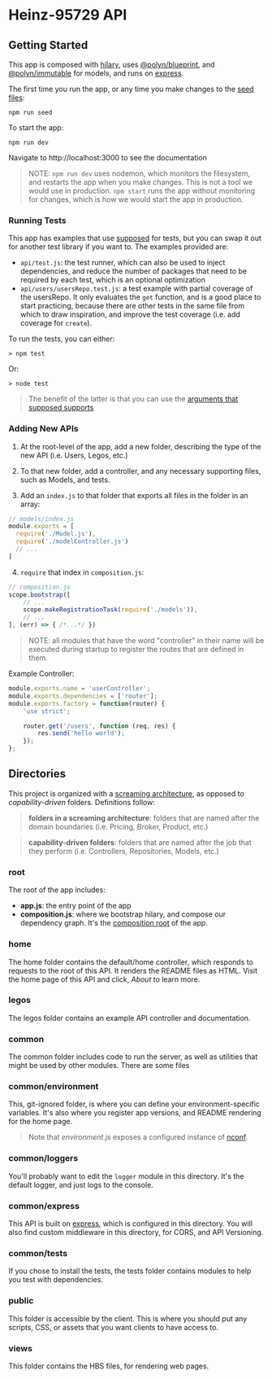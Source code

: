 # Heinz-95729 API

## Getting Started
This app is composed with [hilary](https://github.com/losandes/hilaryjs), uses [@polyn/blueprint](https://github.com/losandes/polyn-blueprint), and [@polyn/immutable](https://github.com/losandes/polyn-immutable) for models, and runs on [express](http://expressjs.com).

The first time you run the app, or any time you make changes to the [seed files](common/build-tasks):

```
npm run seed
```

To start the app:

```
npm run dev
```

Navigate to http://localhost:3000 to see the documentation

> NOTE: `npm run dev` uses nodemon, which monitors the filesystem, and restarts the app when you make changes. This is not a tool we would use in production. `npm start` runs the app without monitoring for changes, which is how we would start the app in production.

### Running Tests
This app has examples that use [supposed](https://github.com/losandes/supposed#readme) for tests, but you can swap it out for another test library if you want to. The examples provided are:

* `api/test.js`: the test runner, which can also be used to inject dependencies, and reduce the number of packages that need to be required by each test, which is an optional optimization
* `api/users/usersRepo.test.js`: a test example with partial coverage of the usersRepo. It only evaluates the `get` function, and is a good place to start practicing, because there are other tests in the same file from which to draw inspiration, and improve the test coverage (i.e. add coverage for `create`).

To run the tests, you can either:

```Shell
> npm test
```

Or:

```Shell
> node test
```

> The benefit of the latter is that you can use the [arguments that supposed supports](https://github.com/losandes/supposed#arguments-and-envvars)

### Adding New APIs
1. At the root-level of the app, add a new folder, describing the type of the new API (i.e. Users, Legos, etc.)

2. To that new folder, add a controller, and any necessary supporting files, such as Models, and tests.

3. Add an `index.js` to that folder that exports all files in the folder in an array:

```JavaScript
// models/index.js
module.exports = [
  require('./Model.js'),
  require('./modelController.js')
  // ...
]
```

4. `require` that index in `composition.js`:

```JavaScript
// composition.js
scope.bootstrap([
    // ...
    scope.makeRegistrationTask(require('./models')),
    // ...
], (err) => { /*...*/ })
```

> NOTE: all modules that have the word "controller" in their name will be executed during startup to register the routes that are defined in them.

Example Controller:
```javascript
module.exports.name = 'userController';
module.exports.dependencies = ['router'];
module.exports.factory = function(router) {
    'use strict';

    router.get('/users', function (req, res) {
        res.send('hello world');
    });
};
```

## Directories
This project is organized with a [screaming architecture](https://blog.cleancoder.com/uncle-bob/2011/09/30/Screaming-Architecture.html), as opposed to _capability-driven_ folders. Definitions follow:

> **folders in a screaming architecture**: folders that are named after the domain boundaries (i.e. Pricing, Broker, Product, etc.)

> **capability-driven folders**: folders that are named after the job that they perform (i.e. Controllers, Repositories, Models, etc.)

### root
The root of the app includes:

* **app.js**: the entry point of the app
* **composition.js**: where we bootstrap hilary, and compose our dependency graph. It's the [composition root](http://blog.ploeh.dk/2011/07/28/CompositionRoot/) of the app.

### home
The home folder contains the default/home controller, which responds to requests to the root of this API. It renders the README files as HTML. Visit the home page of this API and click, _About_ to learn more.

### legos
The legos folder contains an example API controller and documentation.

### common
The common folder includes code to run the server, as well as utilities that might be used by other modules. There are some files

### common/environment
This, git-ignored folder, is where you can define your environment-specific variables. It's also where you register app versions, and README rendering for the home page.

> Note that _environment.js_ exposes a configured instance of [nconf](https://github.com/indexzero/nconf).

### common/loggers
You'll probably want to edit the `logger` module in this directory. It's the default logger, and just logs to the console.

### common/express
This API is built on [express](http://expressjs.com), which is configured in this directory. You will also find custom middleware in this directory, for CORS, and API Versioning.

### common/tests
If you chose to install the tests, the tests folder contains modules to help you test with dependencies.

### public
This folder is accessible by the client. This is where you should put any scripts, CSS, or assets that you want clients to have access to.

### views
This folder contains the HBS files, for rendering web pages.
